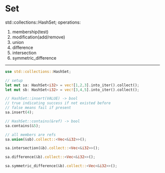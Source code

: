 # Set
std::collections::HashSet;
operations:
1. membership(test)
2. modification(add/remove)
3. union
4. difference
5. intersection
6. symmetric_difference

---
```rust
use std::collections::HashSet;

// setup
let mut sa: HashSet<i32> = vec![1,2,3].into_iter().collect();
let mut sb: HashSet<i32> = vec![3,4,5].into_iter().collect();

// HashSet::insert(VALUE) -> bool
// true indicating success if not existed before
// false means fail if present 
sa.insert(4);

// HashSet::contains(&ref) -> bool
sa.contains(&5);

// all members are refs
sa.union(&sb).collect::<Vec<&i32>>();

sa.intersection(&b).collect::<Vec<&i32>>();

sa.difference(&b).collect::<Vec<&i32>>();

sa.symmetric_difference(&b).collect::<Vec<&i32>>();
```
